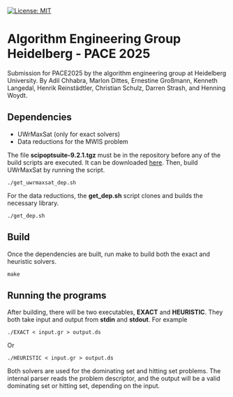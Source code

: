 [![License: MIT](https://img.shields.io/badge/License-MIT-yellow.svg)](https://opensource.org/licenses/MIT)

# Algorithm Engineering Group Heidelberg - PACE 2025

Submission for PACE2025 by the algorithm engineering group at Heidelberg University.
By Adil Chhabra, Marlon Dittes, Ernestine Großmann, Kenneth Langedal, Henrik Reinstädtler, Christian Schulz, Darren Strash, and Henning Woydt.

## Dependencies

* UWrMaxSat (only for exact solvers)
* Data reductions for the MWIS problem

The file **scipoptsuite-9.2.1.tgz** must be in the repository before any of the build scripts are executed. It can be downloaded [here](https://scipopt.org/index.php#download). Then, build UWrMaxSat by running the script.

```
./get_uwrmaxsat_dep.sh
```

For the data reductions, the **get_dep.sh** script clones and builds the necessary library.

```
./get_dep.sh
```

## Build

Once the dependencies are built, run make to build both the exact and heuristic solvers.
```
make
```

## Running the programs

After building, there will be two executables, **EXACT** and **HEURISTIC**. They both take input and output from **stdin** and **stdout**. For example

```
./EXACT < input.gr > output.ds
```
Or
```
./HEURISTIC < input.gr > output.ds
```

Both solvers are used for the dominating set and hitting set problems. The internal parser reads the problem descriptor, and the output will be a valid dominating set or hitting set, depending on the input.
